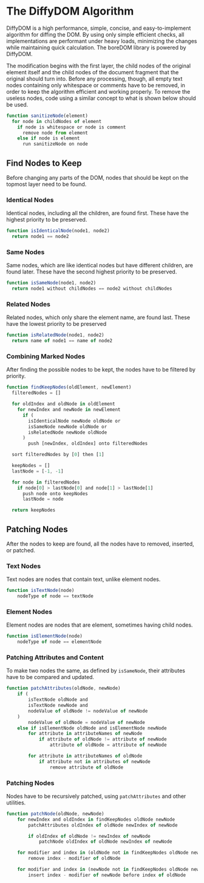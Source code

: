 # The DiffyDOM Algorithm

DiffyDOM is a high performance, simple, concise, and easy-to-implement algorithm for diffing the DOM. By using only simple efficient checks, all implementations are performant under heavy loads, minimizing the changes while maintaining quick calculation. The boreDOM library is powered by DiffyDOM.

The modification begins with the first layer, the child nodes of the original element itself and the child nodes of the document fragment that the original should turn into. Before any processing, though, all empty text nodes containing only whitespace or comments have to be removed, in order to keep the algorithm efficient and working properly. To remove the useless nodes, code using a similar concept to what is shown below should be used.

```javascript
function sanitizeNode(element)
  for node in childNodes of element
    if node is whitespace or node is comment
      remove node from element
    else if node is element
      run sanitizeNode on node
```

## Find Nodes to Keep

Before changing any parts of the DOM, nodes that should be kept on the topmost layer need to be found.

### Identical Nodes

Identical nodes, including all the children, are found first. These have the highest priority to be preserved.

```javascript
function isIdenticalNode(node1, node2)
  return node1 == node2
```

### Same Nodes

Same nodes, which are like identical nodes but have different children, are found later. These have the second highest priority to be preserved.

```javascript
function isSameNode(node1, node2)
  return node1 without childNodes == node2 without childNodes
```

### Related Nodes

Related nodes, which only share the element name, are found last. These have the lowest priority to be preserved

```javascript
function isRelatedNode(node1, node2)
  return name of node1 == name of node2
```

### Combining Marked Nodes

After finding the possible nodes to be kept, the nodes have to be filtered by priority.

```javascript
function findKeepNodes(oldElement, newElement)
  filteredNodes = []

  for oldIndex and oldNode in oldElement
    for newIndex and newNode in newElement
      if (
        isIdenticalNode newNode oldNode or
        isSameNode newNode oldNode or
        isRelatedNode newNode oldNode
      )
        push [newIndex, oldIndex] onto filteredNodes

  sort filteredNodes by [0] then [1]

  keepNodes = []
  lastNode = [-1, -1]

  for node in filteredNodes
    if node[0] > lastNode[0] and node[1] > lastNode[1]
      push node onto keepNodes
      lastNode = node

  return keepNodes
```

## Patching Nodes

After the nodes to keep are found, all the nodes have to removed, inserted, or patched.

### Text Nodes

Text nodes are nodes that contain text, unlike element nodes.

```javascript
function isTextNode(node)
	nodeType of node == textNode
```

### Element Nodes

Element nodes are nodes that are element, sometimes having child nodes.

```javascript
function isElementNode(node)
	nodeType of node == elementNode
```

### Patching Attributes and Content

To make two nodes the same, as defined by `isSameNode`, their attributes have to be compared and updated.

```javascript
function patchAttributes(oldNode, newNode)
	if (
		isTextNode oldNode and
		isTextNode newNode and
		nodeValue of oldNode != nodeValue of newNode
	)
		nodeValue of oldNode = nodeValue of newNode
	else if isElementNode oldNode and isElementNode newNode
		for attribute in attributeNames of newNode
			if attribute of oldNode != attribute of newNode
				attribute of oldNode = attribute of newNode

		for attribute in attributeNames of oldNode
			if attribute not in attributes of newNode
				remove attribute of oldNode
```

### Patching Nodes

Nodes have to be recursively patched, using `patchAttributes` and other utilities.

```javascript
function patchNode(oldNode, newNode)
	for newIndex and oldIndex in findKeepNodes oldNode newNode
		patchAttributes oldIndex of oldNode newIndex of newNode

		if oldIndex of oldNode != newIndex of newNode
			patchNode oldIndex of oldNode newIndex of newNode

	for modifier and index in (oldNode not in findKeepNodes oldNode newNode)
		remove index - modifier of oldNode

	for modifier and index in (newNode not in findKeepNodes oldNode newNode)
		insert index - modifier of newNode before index of oldNode
```
